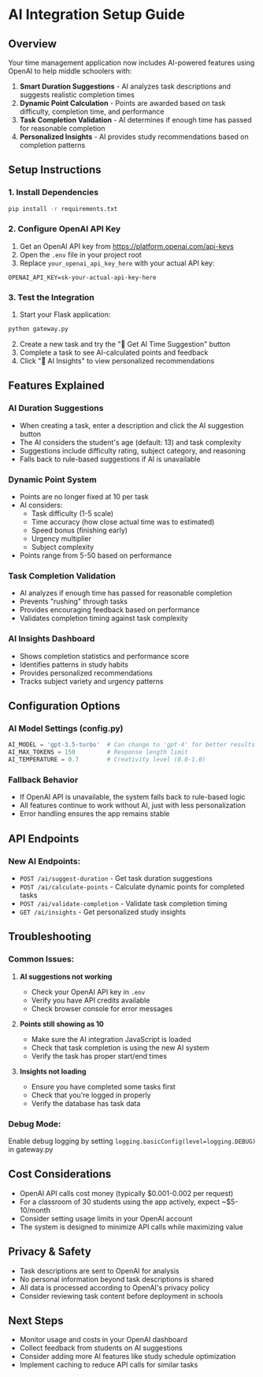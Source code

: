 # AI Integration Setup Guide

## Overview
Your time management application now includes AI-powered features using OpenAI to help middle schoolers with:

1. **Smart Duration Suggestions** - AI analyzes task descriptions and suggests realistic completion times
2. **Dynamic Point Calculation** - Points are awarded based on task difficulty, completion time, and performance
3. **Task Completion Validation** - AI determines if enough time has passed for reasonable completion
4. **Personalized Insights** - AI provides study recommendations based on completion patterns

## Setup Instructions

### 1. Install Dependencies
```bash
pip install -r requirements.txt
```

### 2. Configure OpenAI API Key
1. Get an OpenAI API key from https://platform.openai.com/api-keys
2. Open the `.env` file in your project root
3. Replace `your_openai_api_key_here` with your actual API key:
```
OPENAI_API_KEY=sk-your-actual-api-key-here
```

### 3. Test the Integration
1. Start your Flask application:
```bash
python gateway.py
```

2. Create a new task and try the "🤖 Get AI Time Suggestion" button
3. Complete a task to see AI-calculated points and feedback
4. Click "🤖 AI Insights" to view personalized recommendations

## Features Explained

### AI Duration Suggestions
- When creating a task, enter a description and click the AI suggestion button
- The AI considers the student's age (default: 13) and task complexity
- Suggestions include difficulty rating, subject category, and reasoning
- Falls back to rule-based suggestions if AI is unavailable

### Dynamic Point System
- Points are no longer fixed at 10 per task
- AI considers:
  - Task difficulty (1-5 scale)
  - Time accuracy (how close actual time was to estimated)
  - Speed bonus (finishing early)
  - Urgency multiplier
  - Subject complexity
- Points range from 5-50 based on performance

### Task Completion Validation
- AI analyzes if enough time has passed for reasonable completion
- Prevents "rushing" through tasks
- Provides encouraging feedback based on performance
- Validates completion timing against task complexity

### AI Insights Dashboard
- Shows completion statistics and performance score
- Identifies patterns in study habits
- Provides personalized recommendations
- Tracks subject variety and urgency patterns

## Configuration Options

### AI Model Settings (config.py)
```python
AI_MODEL = 'gpt-3.5-turbo'  # Can change to 'gpt-4' for better results
AI_MAX_TOKENS = 150         # Response length limit
AI_TEMPERATURE = 0.7        # Creativity level (0.0-1.0)
```

### Fallback Behavior
- If OpenAI API is unavailable, the system falls back to rule-based logic
- All features continue to work without AI, just with less personalization
- Error handling ensures the app remains stable

## API Endpoints

### New AI Endpoints:
- `POST /ai/suggest-duration` - Get task duration suggestions
- `POST /ai/calculate-points` - Calculate dynamic points for completed tasks
- `POST /ai/validate-completion` - Validate task completion timing
- `GET /ai/insights` - Get personalized study insights

## Troubleshooting

### Common Issues:

1. **AI suggestions not working**
   - Check your OpenAI API key in `.env`
   - Verify you have API credits available
   - Check browser console for error messages

2. **Points still showing as 10**
   - Make sure the AI integration JavaScript is loaded
   - Check that task completion is using the new AI system
   - Verify the task has proper start/end times

3. **Insights not loading**
   - Ensure you have completed some tasks first
   - Check that you're logged in properly
   - Verify the database has task data

### Debug Mode:
Enable debug logging by setting `logging.basicConfig(level=logging.DEBUG)` in gateway.py

## Cost Considerations
- OpenAI API calls cost money (typically $0.001-0.002 per request)
- For a classroom of 30 students using the app actively, expect ~$5-10/month
- Consider setting usage limits in your OpenAI account
- The system is designed to minimize API calls while maximizing value

## Privacy & Safety
- Task descriptions are sent to OpenAI for analysis
- No personal information beyond task descriptions is shared
- All data is processed according to OpenAI's privacy policy
- Consider reviewing task content before deployment in schools

## Next Steps
- Monitor usage and costs in your OpenAI dashboard
- Collect feedback from students on AI suggestions
- Consider adding more AI features like study schedule optimization
- Implement caching to reduce API calls for similar tasks

